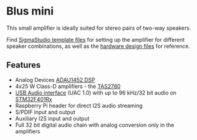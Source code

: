 # Blus mini

This small amplifier is ideally suited for stereo pairs of two-way speakers.

Find [SigmaStudio template files](./sigma_studio/) for setting up the amplifier for different speaker combinations, as well as the [hardware design files](./kicad/) for reference.

## Features

- Analog Devices [ADAU1452 DSP](https://www.analog.com/en/products/adau1452.html)
- 4x25 W Class-D amplifiers - the [TAS2780](https://www.ti.com/product/TAS2780)
- [USB Audio interface](https://github.com/blus-audio/firmware) (UAC 1.0) with up to 96 kHz/32 bit audio on [STM32F401Rx](https://www.st.com/en/microcontrollers-microprocessors/stm32f401.html)
- Raspberry Pi header for direct I2S audio streaming
- S/PDIF input and output
- Auxiliary I2S input and output
- Full 32 bit digital audio chain with analog conversion only in the amplifiers
